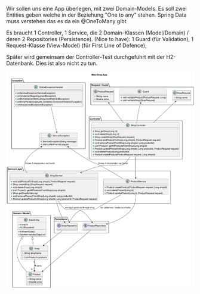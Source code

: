 Wir sollen uns eine App überlegen, mit zwei Domain-Models. 
Es soll zwei Entities geben welche in der Beziehung "One to any" stehen.
Spring Data muss verstehen das es da ein @OneToMany gibt

Es braucht 1 Controller, 1 Service, die 2 Domain-Klassen (Model/Domain) / deren 2 Repositories (Persistence).
(Nice to have): 1 Guard (für Validation), 1 Request-Klasse (View-Model) (für First Line of Defence), 

Später wird gemeinsam der Controller-Test durchgeführt mit der H2-Datenbank.
Dies ist also nicht zu tun.

![Klassen-Diagramm-Mini_Shop_App.png](Klassen-Diagramm-Mini_Shop_App.png)